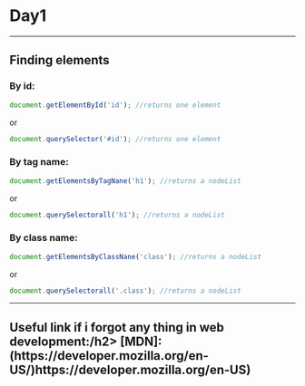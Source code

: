 <h1>Day1</h1>
<hr>
<h2>Finding elements</h2>
<h3>By id:</h3>

```javascript
document.getElementById('id'); //returns one element
```
or
```javascript
document.querySelector('#id'); //returns one element
```

<h3>By tag name:</h3>

```javascript
document.getElementsByTagNane('h1'); //returns a nodeList
```
or 
```javascript
document.querySelectorall('h1'); //returns a nodeList
```

<h3>By class name:</h3>

```javascript
document.getElementsByClassNane('class'); //returns a nodeList
```
or 
```javascript
document.querySelectorall('.class'); //returns a nodeList
```
<hr>
<h2>Useful link if i forgot any thing in web development:/h2>
[MDN]:(https://developer.mozilla.org/en-US/)https://developer.mozilla.org/en-US)
